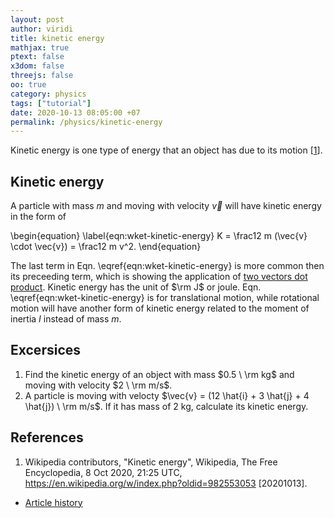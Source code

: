 ```yaml
---
layout: post
author: viridi
title: kinetic energy
mathjax: true
ptext: false
x3dom: false
threejs: false
oo: true
category: physics
tags: ["tutorial"]
date: 2020-10-13 08:05:00 +07
permalink: /physics/kinetic-energy
---
```

Kinetic energy is one type of energy that an object has due to its motion [[1](#ref1)].


## Kinetic energy
A particle with mass $m$ and moving with velocity $\vec{v}$ will have kinetic energy in the form of

\begin{equation}
\label{eqn:wket-kinetic-energy}
K = \frac12 m (\vec{v} \cdot \vec{v}) = \frac12 m v^2.
\end{equation}

The last term in Eqn. \eqref{eqn:wket-kinetic-energy} is more common then its preceeding term, which is showing the application of [two vectors dot product](vector#dot-product). Kinetic energy has the unit of $\rm J$ or joule. Eqn. \eqref{eqn:wket-kinetic-energy} is for translational motion, while rotational motion will have another form of kinetic energy related to the moment of inertia $I$ instead of mass $m$.


## Excersices
1. Find the kinetic energy of an object with mass $0.5 \ \rm kg$ and moving with velocity $2 \ \rm m/s$.
2. A particle is moving with velocty $\vec{v} = (12 \hat{i} + 3 \hat{j} + 4 \hat{j}) \ \rm m/s$. If it has mass of 2 kg, calculate its kinetic energy.


## References
1. <a name="ref1"></a>Wikipedia contributors, "Kinetic energy", Wikipedia, The Free Encyclopedia, 8 Oct 2020, 21:25 UTC, <https://en.wikipedia.org/w/index.php?oldid=982553053> [20201013].
 
+ [Article history](https://github.com/butiran/butiran.github.io/commits/master/_posts/phys/tutorial/2020-10-13-work-energy-theorem.md)
